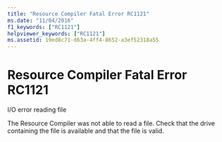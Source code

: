 ```yaml
---
title: "Resource Compiler Fatal Error RC1121"
ms.date: "11/04/2016"
f1_keywords: ["RC1121"]
helpviewer_keywords: ["RC1121"]
ms.assetid: 19ed8c71-d63a-4ff4-8652-a3ef52318a55
---
```

# Resource Compiler Fatal Error RC1121

I/O error reading file

The Resource Compiler was not able to read a file. Check that the drive containing the file is available and that the file is valid.